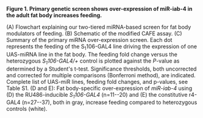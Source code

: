 **Figure 1. Primary genetic screen shows over-expression of miR-iab-4 in the adult fat body increases feeding.**

(A) Flowchart explaining our two-tiered miRNA-based screen for fat body modulators of feeding.
(B) Schematic of the modified CAFE assay.
(C) Summary of the primary miRNA over-expression screen. Each dot represents the feeding of the S<sub>1</sub>106-GAL4 line driving the expression of one UAS-miRNA line in the fat body. The feeding fold change versus the heterozygous *S<sub>1</sub>106-GAL4/+* control is plotted against the *P*-value as determined by a Student's t-test. Significance thresholds, both uncorrected and corrected for multiple comparisons (Bonferroni method), are indicated. Complete list of UAS-miR lines, feeding fold changes, and p-values, see Table S1.
(D and E): Fat body-specific over-expression of *miR-iab-4* using (D) the RU486-inducible *S<sub>1</sub>106-GAL4* (n=11--20) and (E) the constitutive r4-GAL4 (n=27--37), both in gray, increase feeding compared to heterozygous controls (white).